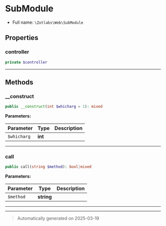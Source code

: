
# SubModule





* Full name: `\Zotlabs\Web\SubModule`



## Properties


### controller



```php
private $controller
```






***

## Methods


### __construct



```php
public __construct(int $whicharg = 1): mixed
```








**Parameters:**

| Parameter | Type | Description |
|-----------|------|-------------|
| `$whicharg` | **int** |  |





***

### call



```php
public call(string $method): bool|mixed
```








**Parameters:**

| Parameter | Type | Description |
|-----------|------|-------------|
| `$method` | **string** |  |





***


***
> Automatically generated on 2025-03-19

